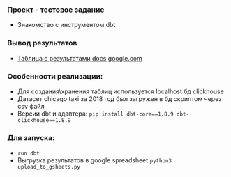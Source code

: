 ### Проект - тестовое задание
* Знакомство с инструментом dbt

### Вывод результатов
* [Таблица с результатами docs.google.com](https://docs.google.com/spreadsheets/d/12ucCkK-_wGDcD-TaC_N31r2dtofAxk92z0yAA_2q0ds/edit?gid=0#gid=0)

### Особенности реализации:
* Для создания\хранения таблиц используется localhost бд clickhouse
* Датасет chicago taxi за 2018 год был загружен в бд скриптом через csv файл
* Версии dbt и адаптера: `pip install dbt-core==1.8.9 dbt-clickhouse==1.8.9`

### Для запуска:
* `run dbt`
* Выгрузка результатов в google spreadsheet `python3 upload_to_gsheets.py`